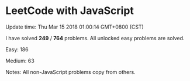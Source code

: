 # LeetCode with JavaScript

Update time: Thu Mar 15 2018 01:00:14 GMT+0800 (CST)

I have solved **249** / **764** problems. All unlocked easy problems are solved.

Easy: 186

Medium: 63

Notes: All non-JavaScript problems copy from others.